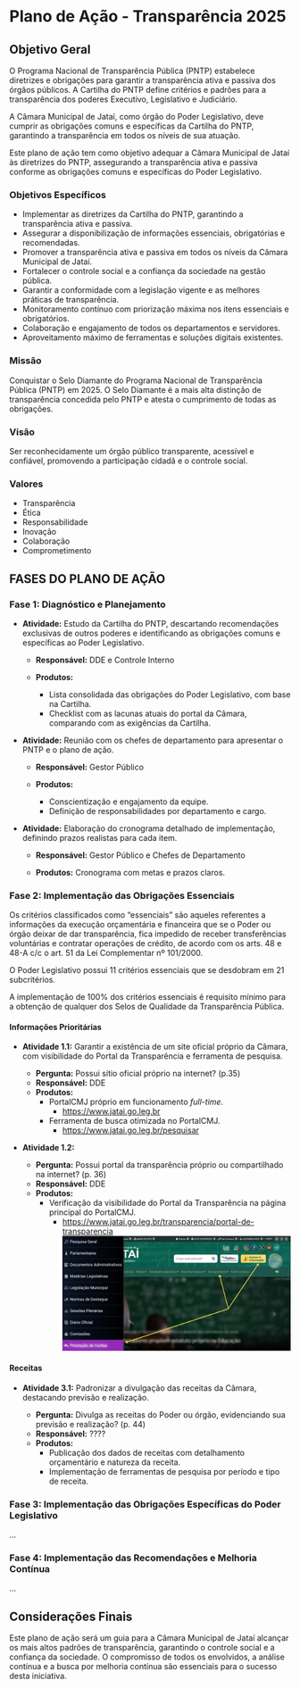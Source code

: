 # Plano de Ação - Transparência 2025

## Objetivo Geral

O Programa Nacional de Transparência Pública (PNTP) estabelece diretrizes e obrigações para garantir a transparência ativa e passiva dos órgãos públicos. A Cartilha do PNTP define critérios e padrões para a transparência dos poderes Executivo, Legislativo e Judiciário.

A Câmara Municipal de Jataí, como órgão do Poder Legislativo, deve cumprir as obrigações comuns e específicas da Cartilha do PNTP, garantindo a transparência em todos os níveis de sua atuação.

Este plano de ação tem como objetivo adequar a Câmara Municipal de Jataí às diretrizes do PNTP, assegurando a transparência ativa e passiva conforme as obrigações comuns e específicas do Poder Legislativo.

### Objetivos Específicos

* Implementar as diretrizes da Cartilha do PNTP, garantindo a transparência ativa e passiva.
* Assegurar a disponibilização de informações essenciais, obrigatórias e recomendadas.
* Promover a transparência ativa e passiva em todos os níveis da Câmara Municipal de Jataí.
* Fortalecer o controle social e a confiança da sociedade na gestão pública.
* Garantir a conformidade com a legislação vigente e as melhores práticas de transparência.
* Monitoramento contínuo com priorização máxima nos itens essenciais e obrigatórios.
* Colaboração e engajamento de todos os departamentos e servidores.
* Aproveitamento máximo de ferramentas e soluções digitais existentes.

### Missão

Conquistar o Selo Diamante do Programa Nacional de Transparência Pública (PNTP) em 2025. O Selo Diamante é a mais alta distinção de transparência concedida pelo PNTP e atesta o cumprimento de todas as obrigações.

### Visão

Ser reconhecidamente um órgão público transparente, acessível e confiável, promovendo a participação cidadã e o controle social.

### Valores

* Transparência
* Ética
* Responsabilidade
* Inovação
* Colaboração
* Comprometimento

## FASES DO PLANO DE AÇÃO

### Fase 1: Diagnóstico e Planejamento

* **Atividade:** Estudo da Cartilha do PNTP, descartando recomendações exclusivas de outros poderes e identificando as obrigações comuns e específicas ao Poder Legislativo.

  * **Responsável:** DDE e Controle Interno

  * **Produtos:**
    * Lista consolidada das obrigações do Poder Legislativo, com base na Cartilha.
    * Checklist com as lacunas atuais do portal da Câmara, comparando com as exigências da Cartilha.

* **Atividade:** Reunião com os chefes de departamento para apresentar o PNTP e o plano de ação.

  * **Responsável:** Gestor Público

  * **Produtos:**
    * Conscientização e engajamento da equipe.
    * Definição de responsabilidades por departamento e cargo.

* **Atividade:** Elaboração do cronograma detalhado de implementação, definindo prazos realistas para cada item.

  * **Responsável:** Gestor Público e Chefes de Departamento

  * **Produtos:** Cronograma com metas e prazos claros.

### Fase 2: Implementação das Obrigações Essenciais

Os critérios classificados como “essenciais” são aqueles referentes a informações da execução orçamentária e financeira que se o Poder ou órgão deixar de dar transparência, fica impedido de receber transferências voluntárias e contratar operações de crédito, de acordo com os arts. 48 e 48-A c/c o art. 51 da Lei Complementar nº
101/2000.

O Poder Legislativo possui 11 critérios essenciais que se desdobram em 21 subcritérios.

A implementação de 100% dos critérios essenciais é requisito mínimo para a obtenção de qualquer dos Selos de Qualidade da Transparência Pública.

#### Informações Prioritárias

* **Atividade 1.1:** Garantir a existência de um site oficial próprio da Câmara, com visibilidade do Portal da Transparência e ferramenta de pesquisa.

  * **Pergunta:** Possui sítio oficial próprio na internet? (p.35)
  * **Responsável:** DDE
  * **Produtos:**
    * PortalCMJ próprio em funcionamento _full-time_.
      * https://www.jatai.go.leg.br
    * Ferramenta de busca otimizada no PortalCMJ.
      * https://www.jatai.go.leg.br/pesquisar

* **Atividade 1.2:**
  * **Pergunta:** Possui portal da transparência próprio ou compartilhado na internet? (p. 36)
  * **Responsável:** DDE
  * **Produtos:**
    * Verificação da visibilidade do Portal da Transparência na página principal do PortalCMJ.
      * https://www.jatai.go.leg.br/transparencia/portal-de-transparencia
      ![Print Screen do produto](imgs/image_001.png)

#### Receitas

* **Atividade 3.1:** Padronizar a divulgação das receitas da Câmara, destacando previsão e realização.

  * **Pergunta:** Divulga as receitas do Poder ou órgão, evidenciando sua previsão e realização? (p. 44)
  * **Responsável:** ????
  * **Produtos:**
    * Publicação dos dados de receitas com detalhamento orçamentário e natureza da receita.
    * Implementação de ferramentas de pesquisa por período e tipo de receita.

### Fase 3: Implementação das Obrigações Específicas do Poder Legislativo

...

### Fase 4: Implementação das Recomendações e Melhoria Contínua

...

## Considerações Finais

Este plano de ação será um guia para a Câmara Municipal de Jataí alcançar os mais altos padrões de transparência, garantindo o controle social e a confiança da sociedade. O compromisso de todos os envolvidos, a análise contínua e a busca por melhoria contínua são essenciais para o sucesso desta iniciativa.
